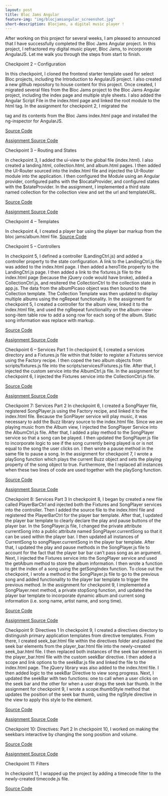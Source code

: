 ```yaml
---
layout: post
title: Bloc Jams Angular
feature-img: "img/blocjamsangular_screenshot.jpg"
short-description: Blocjams, a digital music player !
---
```


After working on this project for several weeks, I am pleased to announced that I have successfully completed the Bloc Jams Angular project.  In this project, I refractored my digital music player, Bloc Jams, to incorporate AngularJS.  Let me walk you through the steps from start to finish.  

Checkpoint 2 – Configuration

In this checkpoint, I cloned the frontend starter template used for select Bloc projects, including the Introduction to AngularJS project.  I also created a new github repository to house content for this project.  Once created, I migrated several files from the Bloc Jams project to the Bloc Jams Angular project, including the index page and multiple style sheets.  I also added the Angular Script File in the index.html page and linked the root module to the html tag.  In the assignment for checkpoint 2, I migrated the <nav> tag and its contents from the Bloc Jams index.html page and installed the ng-inspector for AngularJS.

[Source Code](https://github.com/dhelmick103/bloc-jams-angular/commit/f6a0a8fbdc861e26ea0dc8d512a4ba7918b67e83)

[Assignment Source Code](https://github.com/dhelmick103/bloc-jams-angular/commit/fa6ce7fd1ca69713705c25574b642f8e2b1c56e4)

Checkpoint 3 – Routing and States

In checkpoint 3, I added the ui-view to the global file (index.html).  I also created a landing.html, collection.html, and album.html pages.  I then added the UI-Router sourced into the index.html file and injected the UI-Router module into the application.  I then configured the Module using an Angular provider, configured paths with the $locataProvider, and configured states with the $stateProvider.  In the assignment, I implemented a third state named collection for the collection view and set the url and templateURL.  

[Source Code](https://github.com/dhelmick103/bloc-jams-angular/commit/96226f9f18cd030b1831b57f9d2a75e956f4b690)

[Assignment Source Code](https://github.com/dhelmick103/bloc-jams-angular/commit/af1e049286ff16164619fc0402c80c94c48d53ff)

Checkpoint 4 – Templates

In checkpoint 4, I created a player bar using the player bar markup from the bloc jams/album.html file.
[Source Code](https://github.com/dhelmick103/bloc-jams-angular/commit/058da323cc9f7587be0e0d6d57880cb552e78889)

Checkpoint 5 – Controllers

In checkpoint 5, I defined a controller (LandingCtrl.js) and added a controller property to the state configuration.  A link to the LandingCtrl.js file was added to the index.html page.  I then added a heroTitle property to the LandingCtrl.js page.  I then added a link to the fixtures.js file to the index.html page (because the jQuery code would have broke), added a CollectionCtrl.js, and resitered the CollectionCtrl to the collection state in app.js.  The data from the albumPicaso object was then bound to the Collection template.  The Collection Template was then updated to display multiple albums using the ngRepeat functionality.  In the assignment for checkpoint 5, I created a controller for the album view, linked it to the index.html file, and used the ngRepeat functionality on the album-view-song-item table row to add a song row for each song of the album.  Static song information was replace with markup.  

[Source Code](https://github.com/dhelmick103/bloc-jams-angular/commit/cdd1dad20aee4773a00e7877c8d6d230fded1c9d)

[Assignment Source Code](https://github.com/dhelmick103/bloc-jams-angular/commit/b13e76eec86ec6669d96ff76494896d20db20711)

Checkpoint 6 – Services Part 1
In checkpoint 6, I created a services directory and a Fixtures.js file within that folder to register a Fixtures service using the Factory recipe.  I then coped the two album objects from scripts/fixtures.js file into the scripts/services/Fixtures.js file.  After that, I injected the custom service into the AlbumCtrl.js file.  In the assignment for checkpoint 6, I injected the Fixtures service into the CollectionCtrl.js file.  

[Source Code](https://github.com/dhelmick103/bloc-jams-angular/commit/9c82bf371959979c4da03278bbecab73d8860776)

[Assignment Source Code](https://github.com/dhelmick103/bloc-jams-angular/commit/4e1f5a284fcb09d639792d13cb30069565d92a34)

Checkpoint 7: Services Part 2
In checkpoint 6, I created a SongPlayer file, registered SongPlayer.js using the Factory recipe, and linked it to the index.html file.  Because the SonPlayer service will play music, it was necessary to add the Buzz library source to the index.html file.  Since we are playing music from the Album view, I injected the SongPlayer Service into the AlbumCtrl.js file.  After that, I added a play method to the SongPlayer service so that a song can be played.  I then updated the SongPlayer.js file to incorporate logic to see if the song currently being played is or is not equal to the song the user clicks on.  I then wrote a pause method in the same file to pause a song.  In the assignment for checkpoint 7, I wrote a playSong function which plays the current Buzz object and sets the playing property of the song object to true.  Furthermore, the I replaced all instances when these two lines of code are used together with the playSong function.  

[Source Code](https://github.com/dhelmick103/bloc-jams-angular/commit/ef19da7c2aedf800cc1e39fb0f75a91de184e96f)

[Assignment Source Code](https://github.com/dhelmick103/bloc-jams-angular/commit/99fdbe4f1e88ea7ac1311fa0498ff6cab83a1d41)

Checkpoint 8: Services Part 3
In checkpoint 8, I began by created a new file called PlayerBarCtrl and injected both the Fixtures and SongPlayer services into the controller.  Then I added the source file to the index.html file and registered the PlayerBarCtrl for the player bar template.  After that, I updated the player bar template to clearly declare the play and pause buttons of the player bar.   In the SongPlayer.js file, I changed the private attribute currentSong into a public attribute named SongPlayer.currentSong so that it can be used within the player bar.  I then updated all instances of CurrentSong to songPlayer.currentSong in the player bar template.  After that, I updated the play and pause methods in the SongPlayer.js file to account for the fact that the player bar bar can’t pass song as an argument.  Next, I injected the Fixtures service into the SongPlayer service and used the getAlbum method to store the album information.   I then wrote a function to get the index of a song using the getSongIndex function.   To close out the checkpoint, I wrote a method in the SongPlayer.js file to go to the previous song and added functionality to the player bar template to trigger the previous method.  In the assignment for checkpoint 9, I implemented a SongPlayer.next method, a private stopSong function, and updated the player bar template to incorporate dynamic album and current song information (i.e. song name, artist name, and song time).  

[Source Code](https://github.com/dhelmick103/bloc-jams-angular/commit/895195c9007c87106b0c05b90df66feb6168d590)

[Assignment Source Code](https://github.com/dhelmick103/bloc-jams-angular/commit/0b3fe4240774e49dd693358126f817be342714a3)

Checkpoint 9: Directives 1
In checkpoint 9, I created a directives directory to distinguish primary application templates from directive templates.  From there, I created seek_bar.html file within the directives folder and pasted the seek bar elements from the player_bar.html file into the newly-created seek_bar.html file.  I then replaced both instances of the seek bar element in the player_bar.html file with the custom seekBar directive.  I then added a scope and link options to the seekBar.js file and linked the file to the index.html page.  The jQuery library was also added to the index.html file.  I then added logic to the seekBar Directive to view song progress.  Next, I updated the seekBar with two functions: one to call when a user clicks on the seek bar and the other for when a user drags the seek bar thumb.  In the assignment for checkpoint 9, I wrote a scope.thumbStyle method that updates the position of the seek bar thumb, using the ngStyle directive in the view to apply this style to the element.

[Source Code](https://github.com/dhelmick103/bloc-jams-angular/commit/a6e3067f42f042ea84b662c0f3e8f0b234cf587e)

[Assignment Source Code](https://github.com/dhelmick103/bloc-jams-angular/commit/9e694bdc1387f02985a97474ff7b56c8b6c5a507)

Checkpoint 10: Directives: Part 2
In checkpoint 10, I worked on making the seekbars interactive by changing the song position and volume.

[Source Code](https://github.com/dhelmick103/bloc-jams-angular/commit/e63c731636719ebd2ddab33beccf79942b37f481)

[Assignment Source Code](https://github.com/dhelmick103/bloc-jams-angular/commit/8bf7d7fe5435149cf67a71a33c942aa86418e088)

Checkpoint 11: Filters

In checkpoint 11, I wrapped up the project by adding a timecode filter to the newly-created timecode.js file.

[Source Code](https://github.com/dhelmick103/bloc-jams-angular/commit/aa9b62df20e48c74caf1abbac9838c347fcfc813)
